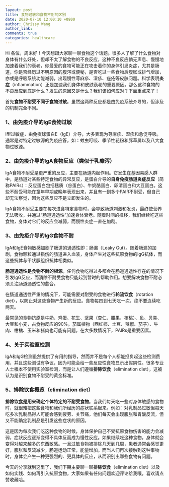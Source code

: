 ```yaml
---
layout: post
title: 食物过敏和食物不耐的区别
date: 2020-07-10 12:00:10 +0800
author: Chrissy Wang
author_link:
comments: true
categories: healthcare
---
```


Hi 各位，周末好！今天想跟大家聊一聊食物这个话题。很多人了解了什么食物对身体有什么好处，但却不太了解食物的不良反应，这种不良反应悄无声息、慢慢地加速着我们的衰老，你最爱的食物可能正在攻击着你的身体引发炎症，尤其是肠道，你是否经历过不明原因的腹泻或便秘，是否吃过一些食物后腹胀或排气增加，亦或是呼吸系统功能减弱，出现慢性荨麻疹、湿疹、痤疮等皮肤问题。科学表明**炎症**（inflammation）正是加速我们身体和皮肤衰老的重要原因。那么这种食物的不良反应到底是什么？发生的原因又是什么？我们该如何应对？下面重点来了！

首先**食物不耐受不同于食物过敏**。虽然这两种反应都是由免疫系统介导的，但涉及的机制完全不同。

### 1、由免疫介导的IgE食物过敏

I型过敏症，由免疫球蛋白E（IgE）介导，大多表现为荨麻疹、湿疹和急促呼吸。通常是对特定过敏源的免疫应答，如：蚊虫叮咬、季节性花粉和豚草属以及八大食物过敏源。

### 2、由免疫介导的IgA食物反应（类似于乳糜泻）

IgA食物不耐受是更严重的反应，主要在肠道内起作用。它发生在基因易感人群中，是肠道对某些特定食物的异常反应，是蛋白介导的**自身免疫肠道炎症反应**（简称PAIRs）：反应蛋白包括麸质（谷蛋白）、牛奶酪蛋白、卵清蛋白和大豆蛋白。这些不耐受可能在童年早期或晚年表现出来，并且有一到多个PAIR不耐受，但自己却无法察觉，因为这些反应不是立即发生的。

IgA食物不耐受主要在每次进食特定食物时，会导致肠道刺激和发炎，最终使营养无法吸收，并通过“肠道通透性”加速身体衰老。随着时间的推移，我们继续吃这些食物，身体对它们的反应会减弱，而慢性炎症一直在加剧。

### 3、由免疫介导的IgG食物不耐

IgA和IgE食物敏感加剧了肠道的通透性即：肠漏（Leaky Gut）。随着肠漏的加剧，食物颗粒通过损伤的肠道进入血液，身体产生对这些抗原食物的IgG抗体，而这些抗体与甲状腺组织抗体相类似。

**肠道通透性是食物不耐的根源**。任何食物吃得过多都会在肠道通透性存在的情况下引发IgG反应，而消除不耐受食物只能起到暂时的帮助作用。想要解决食物不耐必须关注肠道通透性的愈合。

在肠道通透性严重的情况下，可能需要对耐受的食物进行**轮流饮食**（rotation diet），以防止对这些食物产生新的反应。食物每四到七天吃一次，绝不要连续吃两天。

最常见的食物抗原是牛奶、鸡蛋、花生、坚果（杏仁、腰果、核桃）、鱼、贝类、大豆和小麦，占食物反应的90%。茄属植物（西红柿、土豆、辣椒、茄子）、牛肉、柑橘、玉米和猪肉也可能有问题。在大多数情况下，PAIRs是重要因素。

### 4、关于实验室检测

IgA和IgG检测虽然提供了有用的指导，然而并不是每个人都能担负起这些检测费用，并且这些测试有争议，因为可能会给一些反应性食物显示出假阴性。很多专业人士根本不使用实验室检测，而是让人们遵循**排除饮食**（elimination diet），这被认为是识别食物不耐受的黄金标准。

### 5、排除饮食概览（elimination diet）

**排除饮食是用来确定个体特定的不耐受食物**。当我们每天吃一些对身体敏感的食物时，就很难把这些食物和我们所经历的症状联系起来。例如：对乳制品过敏但每天吃多次乳制品得人可能会感到疲劳、关节痛，他们每天会出现腹胀和胃酸反流，但又不能确定乳制品是引发这些症状的原因。

这是因为每次我们吃这种食物的时候，身体保护自己不受抗原食物伤害的能力会减弱，症状反应逐渐变得不具体反而成为慢性反应。如果继续吃这种食物，身体就会变得对越来越多的东西敏感。一旦过敏食物被排除几天到几周，患者通常会感觉更好，腹胀和反流减少，肠道运动正常，能量增加。而当人们再次接触到这种事物时，身体会产生一种更强烈的、更具体的反应，从而识别出哪些食物有问题。

今天的分享就到这里了，我们下期主要聊一聊**排除饮食**（elimination diet）以及如何实践、如何再引入抗原食物，大家如果有任何问题欢迎评论给我哦，喜欢请点赞收藏哈。
